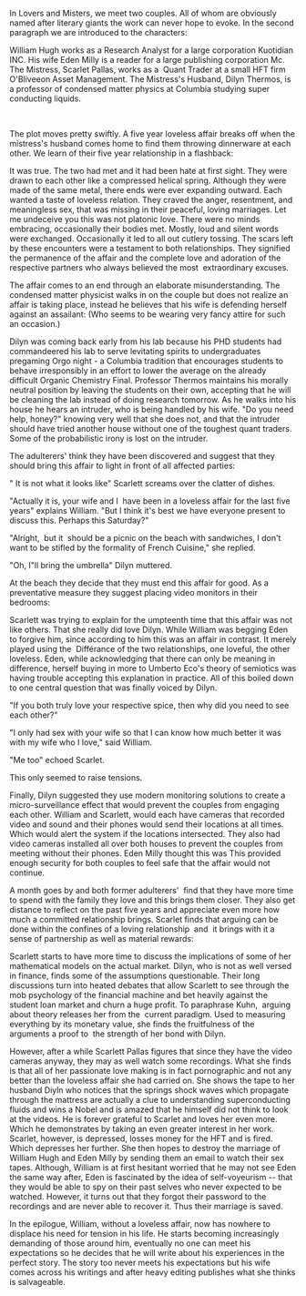 <span class="c0">In Lovers and Misters, we meet two couples. All of whom are obviously named after literary giants the work can never hope to evoke. In the second paragraph we are introduced to the characters: </span>

<span class="c2 c0"></span>

<span class="c0">William Hugh works as a Research Analyst for a large corporation Kuotidian INC. His wife Eden Milly is a reader for a large publishing corporation Mc. The Mistress, Scarlet Pallas, works as a  Quant Trader at a small HFT firm O'Bliveeon Asset Management. The Mistress's Husband, Dilyn Thermos, is a professor of condensed matter physics at Columbia studying super conducting liquids. </span>

<span class="c2 c0">​</span>

<span class="c0">T</span><span class="c2 c0">he plot moves pretty swiftly. A five year loveless affair breaks off when the </span><span class="c0">mistress's</span><span class="c2 c0"> husband comes home to find them throwing dinnerware at each other. We </span><span class="c0">learn of their </span><span class="c2 c0">five year relationship in a flashbac</span><span class="c0">k</span><span class="c2 c0">:</span>

<span class="c2 c0 c6"></span>

<span class="c0">It was true. The two had met and it had been hate at first sight. They were drawn to each other like a compressed helical spring. Although they were made of the same metal, there ends were ever expanding outward. Each wanted a taste of loveless relation. They craved the anger, resentment, and meaningless sex, that was missing in their peaceful, loving marriages. Let me undeceive you this was not platonic love. There were no minds embracing, occasionally their bodies met. Mostly, loud and silent words were exchanged. Occasionally it led to all out cutlery tossing. The scars left by these encounters were a testament to both relationships. They signified the permanence of the affair and the complete love and adoration of the respective partners who always believed the most  extraordinary excuses. </span>

<span class="c2 c0"></span>

<span class="c2 c0">Th</span><span class="c0">e affair comes to an end through an elaborate misunderstanding.</span><span class="c0"> T</span><span class="c2 c0">he condensed matter physicist </span><span class="c0">walks in on the couple but </span><span class="c2 c0">does n</span><span class="c0">o</span><span class="c2 c0">t </span><span class="c0">realize </span><span class="c2 c0">an affair is taking place, instead </span><span class="c2 c0">he believes </span><span class="c0 c2">that </span><span class="c2 c0">his wife</span><span class="c2 c0"> is </span><span class="c2 c0">defending herself against an assailant: (Who seems to be wearing very fancy attire for such an occasion.)</span>

<span class="c0"></span>

<span class="c0">Dilyn was coming back early from his lab because his PHD students had commandeered his lab to serve levitating spirits to undergraduates pregaming Orgo night - a Columbia tradition that encourages students to behave irresponsibly in an effort to lower the average on the already difficult Organic Chemistry Final. Professor Thermos maintains his morally neutral position by leaving the students on their own, accepting that he will be cleaning the lab instead of doing research tomorrow. As he walks into his house he hears an intruder, who is being handled by his wife. "Do you need help, honey?" knowing very well that she does not, and that the intruder should have tried another house without one of the toughest quant traders. Some of the probabilistic irony is lost on the intruder. </span>

<span class="c0"></span>

<span class="c2 c0">The adulterers' think they have been discovered and suggest that they should bring this affair to light in front of all affected parties:</span>

<span class="c0"></span>

<span class="c0">" It is not what it</span><span class="c0"> looks like</span><span class="c0">" Scarlett screams over the clatter of dishes.</span>

<span class="c0">"Actually it is, your wife and I  have been in a loveless affair for the last five years" explains William. "But I think it's best we have everyone present to discuss this. Perhaps this Saturday?"</span>

<span class="c0">"Alright,  but it  should be a picnic on the beach with sandwiches, I don't want to be stifled by the formality of French Cuisine," she replied.</span>

<span class="c0">"Oh, I"ll bring the umbrella" Dilyn muttered.</span>

<span class="c6 c2 c0"></span>

<span class="c6 c2 c0">​</span><span class="c2 c0">At the beach they decide that they must end this affair for good. As a preventative measure they suggest placing video monitors in their bedrooms:</span>

<span class="c0"></span>

<span class="c0">Scarlett was trying to explain for the umpteenth time that this affair was not like others. That she really did love Dilyn. While William was begging Eden to forgive him, since according to him this was an affair in contrast. It merely played using the  Différance of the two relationships, one loveful, the other loveless. Eden, while acknowledging that there can only be meaning in difference, herself buying in more to Umberto Eco's theory of semiotics was having trouble accepting this explanation in practice. All of this boiled down to one central question that was finally voiced by Dilyn.</span>

<span class="c0">"If you both truly love your respective spice, then why did you need to see each other?"</span>

<span class="c0">"I only had sex with your wife so that I can know how much better it was with my wife who I love," said William.</span>

<span class="c0">"Me too" echoed Scarlet.</span>

<span class="c0">This only seemed to raise tensions.</span>

<span class="c0">Finally, Dilyn suggested they use modern monitoring solutions to create a micro-surveillance effect that would prevent the couples from engaging each other. William and Scarlett, would each have cameras that recorded video and sound and their phones would send their locations at all times. Which would alert the system if the locations intersected. They also had video cameras installed all over both houses to prevent the couples from meeting without their phones. Eden Milly thought this was This provided enough security for both couples to feel safe that the affair would not continue.</span>

<span class="c6 c2 c0"></span>

<span class="c2 c0">A month goes by and both former adulterers'  find that they have more time to spend with the family they love and this brings them closer. They also get distance to reflect on the past five years and appreciate even more how much a committed relationship brings. Scarlet finds that arguing can be done within the confines of a loving relationship  and  it brings with it a sense of partnership as well as material rewards:</span>

<span class="c0"></span>

<span class="c0">Scarlett starts to have more time to discuss the implications of some of her mathematical models on the actual market. Dilyn, who is not as well versed in finance, finds some of the assumptions questionable. Their long discussions turn into heated debates that allow Scarlett to see through the mob psychology of the financial machine and bet heavily against the student loan market and churn a huge profit. To paraphrase Kuhn,  arguing about theory releases her from the  current paradigm. Used to measuring everything by its monetary value, she finds the fruitfulness of the arguments a proof to  the strength of her bond with Dilyn. </span>

<span class="c6 c2 c0"></span>

<span class="c0">However, after a while Scarlett Pallas figures that since they have the video cameras anyway, they may as well watch some recordings. What she finds is that all of her passionate love making is in fact pornographic and not any better than the loveless affair she had carried on. She shows the tape to her husband Diyln who notices that the springs shock waves which propagate through the mattress are actually a clue to understanding superconducting fluids and wins a Nobel and is amazed that he himself did not think to look at the videos. He is forever grateful to Scarlet and loves her even more. Which he demonstrates by taking an even greater interest in her work. Scarlet, however, is depressed, losses money for the HFT and is fired. Which depresses her further. She then hopes to destroy the marriage of William Hugh and Eden Milly by sending them an email to watch their sex tapes. Although, William is at first hesitant worried that he may not see Eden the same way after, Eden is fascinated by the idea of self-voyeurism -- that they would be able to spy on their past selves who never expected to be watched. However, it turns out that they forgot their password to the recordings and are never able to recover it. Thus their marriage is saved.</span>

<span class="c0"></span>

<span class="c0">In the epilogue, William, without a loveless affair, now has nowhere to displace his need for tension in his life. He starts becoming increasingly demanding of those around him, eventually no one can meet his expectations so he decides that he will write about his experiences in the perfect story. The story too never meets his expectations but his wife comes across his writings and after heavy editing publishes what she thinks is salvageable.  </span>

<span class="c0"></span>
